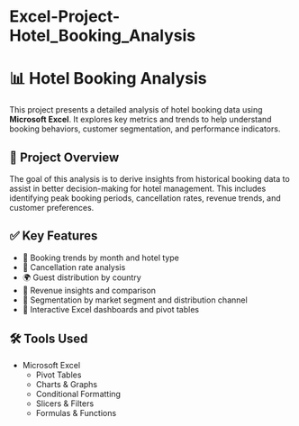 # Excel-Project-Hotel_Booking_Analysis

# 📊 Hotel Booking Analysis

This project presents a detailed analysis of hotel booking data using **Microsoft Excel**. It explores key metrics and trends to help understand booking behaviors, customer segmentation, and performance indicators.

## 📁 Project Overview

The goal of this analysis is to derive insights from historical booking data to assist in better decision-making for hotel management. This includes identifying peak booking periods, cancellation rates, revenue trends, and customer preferences.

## ✅ Key Features

- 📅 Booking trends by month and hotel type  
- 🛑 Cancellation rate analysis  
- 🌍 Guest distribution by country  
- 💸 Revenue insights and comparison  
- 🏨 Segmentation by market segment and distribution channel  
- 📐 Interactive Excel dashboards and pivot tables

## 🛠 Tools Used

- Microsoft Excel  
  - Pivot Tables  
  - Charts & Graphs  
  - Conditional Formatting  
  - Slicers & Filters  
  - Formulas & Functions
